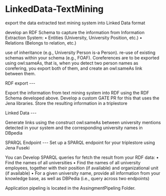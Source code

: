LinkedData-TextMining
=====================

 export the data extracted  text mining system into Linked Data format 

develop an RDF Schema to capture the information from
Information Extraction System:
• Entities (University, University Position, etc.)
• Relations (Belongs to relation, etc.)

use of inheritance (e.g., University Person is-a Person).  re-use of 
existing schemas within your schema (e.g., FOAF).
Coreferences are to be exported using owl:sameAs, that is, when you detect two person names as
corefering, you export both of them, and create an owl:sameAs link between them.

RDF export ---

Export the information from  text mining system into RDF using the RDF
Schema developed above. Develop a custom GATE PR for this that uses the Jena libraries. Store
the resulting information in a triplestore


Linked Data ---

Generate links using the construct owl:sameAs between university mentions detected in your system and the corresponding university names in DBpedia


SPARQL Endpoint ---
Set up a SPARQL endpoint for your triplestore using Jena Fuseki


You can Develop  SPARQL queries for fetch the result from your RDF data:
• Find the names of all universities
• Find the names of all university employees, together with their position (if available) and
organizational unit (if available)
• For a given university name, provide all information from your knowledge base, as well as
DBPedia (i.e., query across two endpoints)

Application pipeling is located in the AssingmentPipeling Folder.
